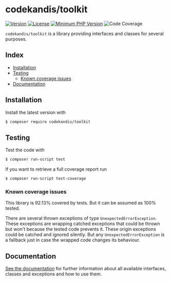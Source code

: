 # codekandis/toolkit

[![Version][xtlink-version-badge]][srclink-changelog]
[![License][xtlink-license-badge]][srclink-license]
[![Minimum PHP Version][xtlink-php-version-badge]][xtlink-php-net]
![Code Coverage][xtlink-code-coverage-badge]

`codekandis/toolkit` is a library providing interfaces and classes for several purposes.

## Index

* [Installation](#installation)
* [Testing](#testing)
  * [Known coverage issues](#known-coverage-issues)
* [Documentation](#documentation)

## Installation

Install the latest version with

```bash
$ composer require codekandis/toolkit
```

## Testing

Test the code with

```bash
$ composer run-script test
```

If you want to retrieve a full coverage report run

```bash
$ composer run-script test-coverage
```

### Known coverage issues

This library is 92.13% covered by tests. But it can be assumed as 100% tested.

There are several thrown exceptions of type `UnexpectedErrorException`. These exceptions are wrapping catched exceptions that could be thrown but won't because the tested code prevents it. These origin exceptions could be catched and ignored silently. But any `UnexpectedErrorException` is a fallback just in case the wrapped code changes its behaviour.

## Documentation

[See the documentation][doclink] for further information about all available interfaces, classes and exceptions and how to use them.



[xtlink-version-badge]: https://img.shields.io/badge/version-development-blue.svg
[xtlink-license-badge]: https://img.shields.io/badge/license-MIT-yellow.svg
[xtlink-php-version-badge]: https://img.shields.io/badge/php-%3E%3D%208.4-8892BF.svg
[xtlink-code-coverage-badge]: https://img.shields.io/badge/coverage-92.13%25-green.svg
[xtlink-php-net]: https://php.net

[srclink-changelog]: ./CHANGELOG.md
[srclink-license]: ./LICENSE

[doclink]: ./docs/README.md
